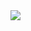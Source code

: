<img src="https://capsule-render.vercel.app/api?type=waving&color=ff6289&height=300&section=header&text=soolkkeobi%20&fontSize=90" />
